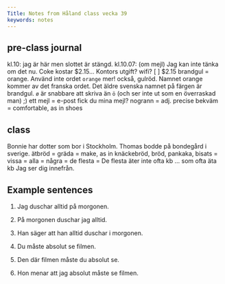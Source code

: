 ```yaml
---
Title: Notes from Håland class vecka 39
keywords: notes
---
```


pre-class journal
-----------------
kl.10: jag är här men slottet är stängd. 
kl.10.07: (om mejl) Jag kan inte tänka om det nu.
Coke kostar $2.15... Kontors utgift? wifi?
[ ] $2.15
brandgul = orange. Använd inte ordet `orange` mer! också, gulröd.
Namnet orange kommer av det franska ordet. Det äldre svenska namnet på färgen är brandgul.
`ø` är snabbare att skriva än `ö` (och ser inte ut som en överraskad man) ;)
ett mejl = e-post
fick du mina mejl?
nogrann = adj. precise
bekväm = comfortable, as in shoes

class
-----------------
Bonnie har dotter som bor i Stockholm.
Thomas bodde på bondegård i sverige.
ätbröd = 
gräda = make, as in knäckebröd, bröd, pankaka, 
bisats = 
vissa = 
alla = 
några = 
de flesta = 
De flesta äter inte ofta kb
... som ofta äta kb
Jag ser dig innefrån.

Example sentences
-----------------

1. Jag duschar alltid på morgonen.
2. På morgonen duschar jag alltid.
3. Han säger att han alltid duschar i morgonen.

1. Du måste absolut se filmen.
2. Den där filmen måste du absolut se.
3. Hon menar att jag absolut måste se filmen.
